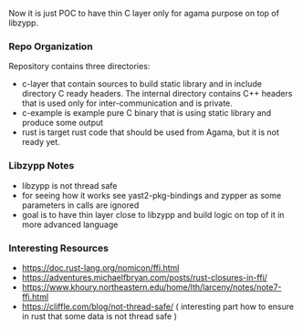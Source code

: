 Now it is just POC to have thin C layer only for agama purpose on top of libzypp.

### Repo Organization

Repository contains three directories:

- c-layer that contain sources to build static library and in include directory C ready headers.
  The internal directory contains C++ headers that is used only for inter-communication and is private.
- c-example is example pure C binary that is using static library and produce some output
- rust is target rust code that should be used from Agama, but it is not ready yet.

### Libzypp Notes

- libzypp is not thread safe
- for seeing how it works see yast2-pkg-bindings and zypper as some parameters in calls are ignored
- goal is to have thin layer close to libzypp and build logic on top of it in more advanced language

### Interesting Resources

- https://doc.rust-lang.org/nomicon/ffi.html
- https://adventures.michaelfbryan.com/posts/rust-closures-in-ffi/
- https://www.khoury.northeastern.edu/home/lth/larceny/notes/note7-ffi.html
- https://cliffle.com/blog/not-thread-safe/ ( interesting part how to ensure in rust that some data is not thread safe )
